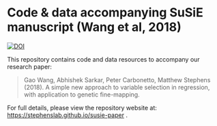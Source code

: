 # Code & data accompanying SuSiE manuscript (Wang et al, 2018)

[![DOI](https://zenodo.org/badge/44247975.svg)](https://zenodo.org/badge/latestdoi/44247975)

This repository contains code and data resources to accompany our
research paper:

> Gao Wang, Abhishek Sarkar, Peter Carbonetto, Matthew Stephens (2018). 
> A simple new approach to variable selection in regression, 
> with application to genetic fine-mapping.

For full details, please view the repository website at: https://stephenslab.github.io/susie-paper .
